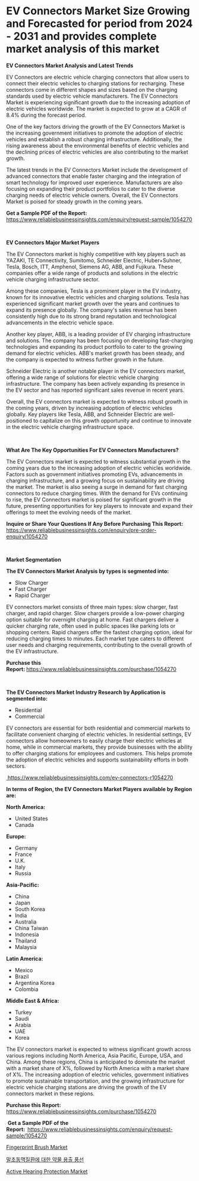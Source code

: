 <p><h1>EV Connectors Market Size Growing and Forecasted for period from 2024 - 2031 and provides complete market analysis of this market</h1></p><p><strong>EV Connectors Market Analysis and Latest Trends</strong></p>
<p><p>EV Connectors are electric vehicle charging connectors that allow users to connect their electric vehicles to charging stations for recharging. These connectors come in different shapes and sizes based on the charging standards used by electric vehicle manufacturers. The EV Connectors Market is experiencing significant growth due to the increasing adoption of electric vehicles worldwide. The market is expected to grow at a CAGR of 8.4% during the forecast period.</p><p>One of the key factors driving the growth of the EV Connectors Market is the increasing government initiatives to promote the adoption of electric vehicles and establish a robust charging infrastructure. Additionally, the rising awareness about the environmental benefits of electric vehicles and the declining prices of electric vehicles are also contributing to the market growth.</p><p>The latest trends in the EV Connectors Market include the development of advanced connectors that enable faster charging and the integration of smart technology for improved user experience. Manufacturers are also focusing on expanding their product portfolios to cater to the diverse charging needs of electric vehicle owners. Overall, the EV Connectors Market is poised for steady growth in the coming years.</p></p>
<p><strong>Get a Sample PDF of the Report:&nbsp;</strong> <a href="https://www.reliablebusinessinsights.com/enquiry/request-sample/1054270">https://www.reliablebusinessinsights.com/enquiry/request-sample/1054270</a></p>
<p>&nbsp;</p>
<p><strong>EV Connectors Major Market Players</strong></p>
<p><p>The EV Connectors market is highly competitive with key players such as YAZAKI, TE Connectivity, Sumitomo, Schneider Electric, Huber+Suhner, Tesla, Bosch, ITT, Amphenol, Siemens AG, ABB, and Fujikura. These companies offer a wide range of products and solutions in the electric vehicle charging infrastructure sector.</p><p>Among these companies, Tesla is a prominent player in the EV industry, known for its innovative electric vehicles and charging solutions. Tesla has experienced significant market growth over the years and continues to expand its presence globally. The company's sales revenue has been consistently high due to its strong brand reputation and technological advancements in the electric vehicle space.</p><p>Another key player, ABB, is a leading provider of EV charging infrastructure and solutions. The company has been focusing on developing fast-charging technologies and expanding its product portfolio to cater to the growing demand for electric vehicles. ABB's market growth has been steady, and the company is expected to witness further growth in the future.</p><p>Schneider Electric is another notable player in the EV connectors market, offering a wide range of solutions for electric vehicle charging infrastructure. The company has been actively expanding its presence in the EV sector and has reported significant sales revenue in recent years.</p><p>Overall, the EV connectors market is expected to witness robust growth in the coming years, driven by increasing adoption of electric vehicles globally. Key players like Tesla, ABB, and Schneider Electric are well-positioned to capitalize on this growth opportunity and continue to innovate in the electric vehicle charging infrastructure space.</p></p>
<p>&nbsp;</p>
<p><strong>What Are The Key Opportunities For EV Connectors Manufacturers?</strong></p>
<p><p>The EV Connectors market is expected to witness substantial growth in the coming years due to the increasing adoption of electric vehicles worldwide. Factors such as government initiatives promoting EVs, advancements in charging infrastructure, and a growing focus on sustainability are driving the market. The market is also seeing a surge in demand for fast charging connectors to reduce charging times. With the demand for EVs continuing to rise, the EV Connectors market is poised for significant growth in the future, presenting opportunities for key players to innovate and expand their offerings to meet the evolving needs of the market.</p></p>
<p><strong>Inquire or Share Your Questions If Any Before Purchasing This Report:</strong> <a href="https://www.reliablebusinessinsights.com/enquiry/pre-order-enquiry/1054270">https://www.reliablebusinessinsights.com/enquiry/pre-order-enquiry/1054270</a></p>
<p>&nbsp;</p>
<p><strong>Market Segmentation</strong></p>
<p><strong>The EV Connectors Market Analysis by types is segmented into:</strong></p>
<p><ul><li>Slow Charger</li><li>Fast Charger</li><li>Rapid Charger</li></ul></p>
<p><p>EV connectors market consists of three main types: slow charger, fast charger, and rapid charger. Slow chargers provide a low-power charging option suitable for overnight charging at home. Fast chargers deliver a quicker charging rate, often used in public spaces like parking lots or shopping centers. Rapid chargers offer the fastest charging option, ideal for reducing charging times to minutes. Each market type caters to different user needs and charging requirements, contributing to the overall growth of the EV infrastructure.</p></p>
<p><strong>Purchase this Report:&nbsp;</strong><a href="https://www.reliablebusinessinsights.com/purchase/1054270">https://www.reliablebusinessinsights.com/purchase/1054270</a></p>
<p>&nbsp;</p>
<p><strong>The EV Connectors Market Industry Research by Application is segmented into:</strong></p>
<p><ul><li>Residential</li><li>Commercial</li></ul></p>
<p><p>EV connectors are essential for both residential and commercial markets to facilitate convenient charging of electric vehicles. In residential settings, EV connectors allow homeowners to easily charge their electric vehicles at home, while in commercial markets, they provide businesses with the ability to offer charging stations for employees and customers. This helps promote the adoption of electric vehicles and supports sustainability efforts in both sectors.</p></p>
<p><a href="https://www.reliablebusinessinsights.com/ev-connectors-r1054270">&nbsp;https://www.reliablebusinessinsights.com/ev-connectors-r1054270</a></p>
<p><strong>In terms of Region, the EV Connectors Market Players available by Region are:</strong></p>
<p>
    <p> <strong> North America: </strong>
        <ul>
            <li>United States</li>
            <li>Canada</li>
        </ul>
        </p> 
    <p> <strong> Europe: </strong>
        <ul>
            <li>Germany</li>
            <li>France</li>
            <li>U.K.</li>
            <li>Italy</li>
            <li>Russia</li>
        </ul>
        </p> 
    <p> <strong> Asia-Pacific: </strong>
        <ul>
            <li>China</li>
            <li>Japan</li>
            <li>South Korea</li>
            <li>India</li>
            <li>Australia</li>
            <li>China Taiwan</li>
            <li>Indonesia</li>
            <li>Thailand</li>
            <li>Malaysia</li>
        </ul>
        </p> 
    <p> <strong> Latin America: </strong>
        <ul>
            <li>Mexico</li>
            <li>Brazil</li>
            <li>Argentina Korea</li>
            <li>Colombia</li>
        </ul>
        </p> 
    <p> <strong> Middle East & Africa: </strong>
        <ul>
            <li>Turkey</li>
            <li>Saudi</li>
            <li>Arabia</li>
            <li>UAE</li>
            <li>Korea</li>
        </ul>
    </p>
    </p>
<p><p>The EV connectors market is expected to witness significant growth across various regions including North America, Asia Pacific, Europe, USA, and China. Among these regions, China is anticipated to dominate the market with a market share of X%, followed by North America with a market share of X%. The increasing adoption of electric vehicles, government initiatives to promote sustainable transportation, and the growing infrastructure for electric vehicle charging stations are driving the growth of the EV connectors market in these regions.</p></p>
<p><strong>Purchase this Report: </strong><a href="https://www.reliablebusinessinsights.com/purchase/1054270">https://www.reliablebusinessinsights.com/purchase/1054270</a></p>
<p>&nbsp;<strong>Get a Sample PDF of the Report:&nbsp;&nbsp;</strong><a href="https://www.reliablebusinessinsights.com/enquiry/request-sample/1054270">https://www.reliablebusinessinsights.com/enquiry/request-sample/1054270</a></p>
<p><strong></strong></p>
<p><p><a href="https://github.com/jahid123ahm/Market-Research-Report-List-1/blob/main/fingerprint-brush-market.md">Fingerprint Brush Market</a></p><p><a href="https://github.com/vs019sa3m8x/Market-Research-Report-List-2/blob/main/2972469154726.md">말초동맥질환에 대한 약물 용출 풍선</a></p><p><a href="https://github.com/ajohirul8010/Market-Research-Report-List-1/blob/main/active-hearing-protection-market.md">Active Hearing Protection Market</a></p></p>
